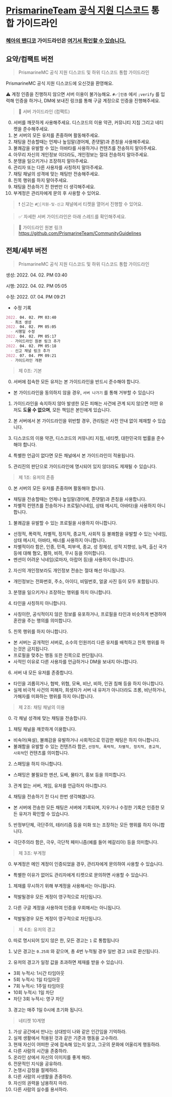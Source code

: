 # [PrismarineTeam 공식 지원 디스코드](https://discord.gg/kkqMSEVVxN) 통합 가이드라인

### [혜아의 팬디코](https://discord.gg/ByHmmDSr4m) 가이드라인은 [여기서 확인할 수 있습니다.](guidelines.md)

## 요약/컴팩트 버전
> PrismarineMC 공식 지원 디스코드 및 하위 디스코드 통합 가이드라인

PrismarineMC 공식 지원 디스코드에 오신것을 환영해요.

:warning: 계정 인증을 진행하지 않으면 서버 이용이 불가능해요. `#✅│인증` 에서 `;verify` 를 입력해 인증을 하거나, DM에 보내진 링크를 통해 구글 계정으로 인증을 진행해주세요.

> :green_book: 서버 가이드라인 (컴팩트)
0. 서버를 깨끗하게 사용해주세요. 디스코드의 이용 약관, 커뮤니티 지침 그리고 네티켓을 준수해주세요.
1. 본 서버의 모든 유저를 존중하며 활동해주세요.
2. 채팅을 전송할때는 언제나 높임말(경어체, 존댓말)과 존칭을 사용해주세요.
3. 불쾌감을 유발할 수 있는 아바타를 사용하거나 컨텐츠를 전송하지 말아주세요.
4. 아무리 자신의 개인정보 이더라도, 개인정보는 절대 전송하지 말아주세요.
5. 분쟁을 일으키거나 조장하지 말아주세요.
6. 관리자 또는 다른 사용자를 사칭하지 말아주세요.
7. 채팅 채널의 성격에 맞는 채팅만 전송해주세요.
8. 친목 행위를 하지 말아주세요.
9. 채팅을 전송하기 전 한번만 더 생각해주세요.
10. 부계정은 관리자에게 문의 후 사용할 수 있어요.

> :exclamation: 신고는 `#🎫│지원-및-신고` 채널에서 티켓을 열어서 진행할 수 있어요.

> :white_check_mark: 자세한 서버 가이드라인은 아래 스레드를 확인해주세요.

> :link: 가이드라인 원본 링크
https://github.com/PrismarineTeam/CommunityGuidelines

## 전체/세부 버전
> PrismarineMC 공식 지원 디스코드 및 하위 디스코드 통합 가이드라인

생성: 2022. 04. 02. PM 03:40

시행: 2022. 04. 02. PM 05:05

수정: 2022. 07. 04. PM 09:21

- 수정 기록
```markdown
2022. 04. 02. PM 03:40
  - 최초 생성
2022. 04. 02. PM 05:05
  - 시행일 수정
2022. 04. 02. PM 05:17
  - 가이드라인 원본 링크 추가
2022. 04. 02. PM 05:18
  - 신고 채널 링크 추가
2022. 07. 04. PM 09:21
  - 가이드라인 개편
```

> 제 0조: 기본
0. 서버에 접속한 모든 유저는 본 가이드라인을 반드시 준수해야 합니다.
- 본 가이드라인을 동의하지 않을 경우, `서버 나가기` 를 통해 거부할 수 있습니다

1. 가이드라인을 숙지하지 않아 발생한 모든 피해는 사건에 관계 되지 않으면 어떤 유저도 **도울 수 없으며**, 모든 책임은 본인에게 있습니다.

2. 본 서버에서 본 가이드라인을 위반할 경우, 관리팀은 사전 안내 없이 제재할 수 있습니다.

3. 디스코드의 이용 약관, 디스코드의 커뮤니티 지침, 네티켓, 대한민국의 법률을 준수해야 합니다.

4. 특별한 언급이 없다면 모든 채널에서 본 가이드라인이 적용됩니다.

5. 관리진의 판단으로 가이드라인에 명시되어 있지 않더라도 제재될 수 있습니다.

> 제 1조: 유저의 존중
0. 본 서버의 모든 유저를 존중하며 활동해야 합니다.
- 채팅을 전송할때는 언제나 높임말(경어체, 존댓말)과 존칭을 사용합니다.
- 차별적 컨텐츠를 전송하거나 프로틸(닉네임, 상태 메시지, 아바타)을 사용하지 아니합니다.

1. 불쾌감을 유발할 수 있는 프로필을 사용하지 아니합니다.
- 선정적, 폭력적, 차별적, 정치적, 종교적, 사회적 등 불쾌함을 유발할 수 있는 닉네임, 상태 메시지, 아바타, 배너를 사용하지 아니합니다.
- 차별적이라 함은, 인종, 민족, 피부색, 종교, 성 정체성, 성적 지향성, 능력, 출신 국가 등에 대해 혐오, 폄하, 비하, 무시 등을 의미합니다.
- 멘션이 어려운 닉네임(로마자, 아랍어 등)을 사용하지 아니합니다.

2. 자신의 개인정보라도 개인정보 전송는 절대 해선 아니됩니다.
- 개인정보는 전화번호, 주소, 아이디, 비밀번호, 얼굴 사진 등이 모두 포함됩니다.

3. 분쟁을 일으키거나 조장하는 행위를 하지 아니합니다.

4. 타인을 사칭하지 아니합니다.
- 사칭이란, 공식적이지 않은 정보를 유포하거나, 프로필을 타인과 비슷하게 변경하여 혼란을 주는 행의를 의미합니다.

5. 친목 행위를 하지 아니합니다.
- 본 서버는 공개적인 서버로, 소수의 인원끼리 다른 유저를 배척하고 친목 행위를 하는것은 금지됩니다.
- 프로필을 맞추는 행동 또한 친목으로 판단됩니다.
- 사적인 이유로 다른 사용자를 언급하거나 DM을 보내지 아니합니다.

6. 서버 내 모든 유저를 존중합니다.
- 타인을 괴롭히거나, 협박, 위협, 모욕, 비난, 비하, 인권 침해 등을 하지 아니합니다.
- 실제 비극적 사건의 피해자, 희생자가 서버 내 유저가 아니더라도 조롱, 비난하거나, 가해자를 미화하는 행위를 하지 아니합니다.

> 제 2조: 채팅 채널의 이용
0. 각 채널 성격에 맞는 채팅을 전송합니다.

1. 채팅 채널을 깨끗하게 이용합니다.
- 비속어(욕설), 불쾌감을 유발하거나 사회적으로 민감한 채팅은 하지 아니합니다.
- 불쾌함을 유발할 수 있는 컨텐츠라 함은, `선정적, 폭력적, 차별적, 정치적, 종교적, 사회적`인 컨텐츠를 의미합니다.

2. 스패밍을 하지 아니합니다.
- 스패밍은 불필요한 멘션, 도배, 물타기, 홍보 등을 의미합니다.

3. 관계 없는 서버, 게임, 유저를 언급하지 아니합니다.

4. 채팅을 전송하기 전 다시 한번 생각해봅니다.
- 본 서버에 전송한 모든 채팅은 서버에 기록되며, 지우거나 수정한 기록은 인증한 모든 유저가 확인할 수 있습니다.

5. 반정부단체, 극단주의, 테러리즘 등을 미화 또는 조장하는 모든 행위를 하지 아니합니다.
- 극단주의라 함은, 극우, 극단적 페미니즘(예를 들어 메갈리아) 등을 의미합니다.

> 제 3조: 부계정
0. 부계정은 메인 계정이 인증되었을 경우, 관리자에게 문의하여 사용할 수 있습니다.
- 특별한 이유가 없어도 관리자에게 티켓으로 문의하면 사용할 수 있습니다.

1. 제재를 무시하기 위해 부계정을 사용해서는 아니됩니다.
- 적발될경우 모든 계정이 영구적으로 차단됩니다.

2. 다른 구글 계정을 사용하여 인증을 우회해서는 아니됩니다.
- 적발될경우 모든 계정이 영구적으로 차단됩니다.

> 제 4조: 유저의 경고
0. 따로 명시되어 있지 않은 한, 모든 경고는 `1` 로 통합됩니다

1. 낮은 경고는 `0.25회` 와 같으며, 총 4번 누적될 경우 일반 경고 `1회`로 환산됩니다.

2. 유저의 경고가 일정 값을 초과하면 제재를 받을 수 있습니다.
- 3회 누적시: 1시간 타임아웃
- 5회 누적시: 1일 타임아웃
- 7회 누적시: 1주일 타임아웃
- 10회 누적시: 1일 차단
- 차단 3회 누적시: 영구 차단

3. 경고는 매주 1일 0시에 초기화 됩니다.

> 네티켓 10계명
1. 가상 공간에서 만나는 상대방이 나와 같은 인간임을 기억하라.
2. 실제 생활에서 적용된 것과 같은 기준과 행동을 고수하라.
3. 현재 자신이 어떠한 곳에 접속해 있는지 알고, 그곳의 문화에 어울리게 행동하라.
4. 다른 사람의 시간을 존중하라.
5. 온라인 상에서 자신의 이미지를 좋게 해라.
6. 전문적인 지식을 공유하라.
7. 논쟁시 감정을 절제하라.
8. 다른 사람의 사생활을 존중하라.
9. 자신의 권력을 남용하지 마라.
10. 다른 사람의 실수를 용서하라.

